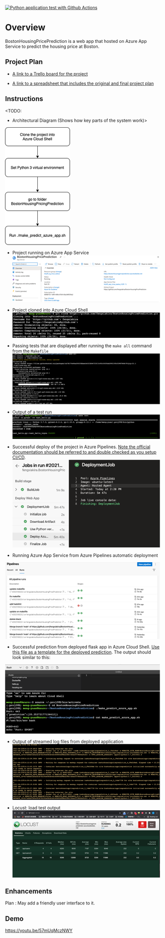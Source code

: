 
[![Python application test with Github Actions](https://github.com/fengxiakira/BostonHousingPricePrediction/actions/workflows/python-app.yml/badge.svg)](https://github.com/fengxiakira/BostonHousingPricePrediction/actions/workflows/python-app.yml)
# Overview

BostonHousingPricePrediction is a web app that hosted on Azure App Service to predict the housing price at Boston.

## Project Plan

* [A link to a Trello board for the project](https://trello.com/b/f0h9Nuuu/az2-build-ci-cd-pipeline-5-29)


* [A link to a spreadsheet that includes the original and final project plan](https://docs.google.com/spreadsheets/d/1dWaVzakvCpGNrWAXU-JxqgsjDw-sZNddCc69C8quTYc/edit#gid=596363533)

## Instructions

<TODO:  
* Architectural Diagram (Shows how key parts of the system work)>

![diagram](./pics/diagram.png)

* Project running on Azure App Service
![APP SERVICE](./pics/app_service.png)

* Project cloned into Azure Cloud Shell
![clone](./pics/cloneproject.png)

* Passing tests that are displayed after running the `make all` command from the `Makefile`
![all](./pics/make.png)

* Output of a test run
![test](./pics/passing_tests.png)

* Successful deploy of the project in Azure Pipelines.  [Note the official documentation should be referred to and double checked as you setup CI/CD](https://docs.microsoft.com/en-us/azure/devops/pipelines/ecosystems/python-webapp?view=azure-devops).
![deploy](./pics/successful_deployment.png)

* Running Azure App Service from Azure Pipelines automatic deployment

![azurepiplines](./pics/azpipeline-result.png)

* Successful prediction from deployed flask app in Azure Cloud Shell.  [Use this file as a template for the deployed prediction](https://github.com/udacity/nd082-Azure-Cloud-DevOps-Starter-Code/blob/master/C2-AgileDevelopmentwithAzure/project/starter_files/flask-sklearn/make_predict_azure_app.sh).
The output should look similar to this:

![prediction](./pics/successful_prediction.png)
* Output of streamed log files from deployed application
![logtail](./pics/log-tail.png)

* Locust: load test output
![locust](./pics/locust.png)
> 

## Enhancements

Plan : May add a friendly user interface to it.

## Demo 

https://youtu.be/57mUqMczNWY


